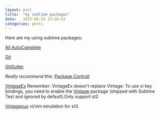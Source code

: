 ```yaml
---
layout: post
title:  "my sublime packages"
date:   2015-06-24 23:20:43
categories: posts
---
```

Here are my using sublime packages:

[All AutoComplete][All AutoComplete]

[Git][Git]

[GitGutter][GitGutter]

*Really recommend this:*
[Package Controll][Package Controll]

[VintageEx][VintageEX]
Remember: VintageEx doesn't replace Vintage: To use vi key bindings, you need to enable the [Vintage](http://www.sublimetext.com/docs/2/vintage.html) package (shipped with Sublime Text and ignored by default).Only support st2

[Vintageous][Vintageous]
vi/vim emulation for st3.

[All AutoComplete]:  https://github.com/alienhard/SublimeAllAutocomplete
[Git]:  https://github.com/kemayo/sublime-text-git
[GitGutter]:  http://www.jisaacks.com/gitgutter
[Package Controll]: https://packagecontrol.io/
[VintageEX]: https://github.com/SublimeText/VintageEx
[Vintageous]: https://github.com/guillermooo/Vintageous

